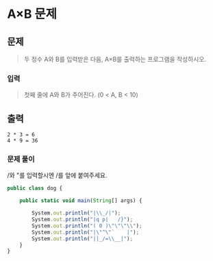 # A×B 문제

## 문제

> 두 정수 A와 B를 입력받은 다음, A×B를 출력하는 프로그램을 작성하시오.

### 입력

> 첫째 줄에 A와 B가 주어진다. (0 < A, B < 10)

## 출력

```
2 * 3 = 6
4 * 9 = 36

```

### 문제 풀이

/와 "를 입력할시엔 /를 앞에 붙여주세요.

```javascript
public class dog {

    public static void main(String[] args) {

        System.out.println("|\\_/|");
        System.out.println("|q p|   /}");
        System.out.println("( 0 )\"\"\"\\");
        System.out.println("|\"^\"`    |");
        System.out.println("||_/=\\__|");
    }
}
```
